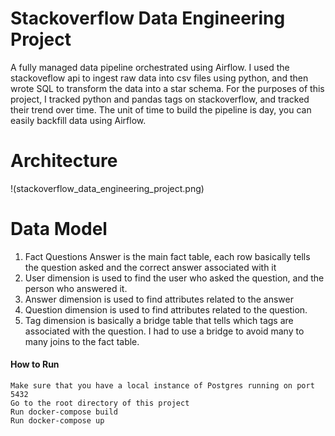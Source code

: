 
# Stackoverflow Data Engineering Project

A fully managed data pipeline orchestrated using Airflow. I used the stackoveflow api to ingest raw data into csv files using python, and then wrote SQL to transform the data into a star schema. For the purposes of this project, I tracked python and pandas tags on stackoverflow, and tracked their trend over time. The unit of time to build the pipeline is day, you can easily backfill data using Airflow.

# Architecture

!(stackoverflow_data_engineering_project.png)

# Data Model

1. Fact Questions Answer is the main fact table, each row basically tells the question asked and the correct answer associated with it
2. User dimension is used to find the user who asked the question, and the person who answered it.
3. Answer dimension is used to find attributes related to the answer
4. Question dimension is used to find attributes related to the question.
5. Tag dimension is basically a bridge table that tells which tags are associated with the question. I had to use a bridge to avoid many to many joins to the fact table.


#### How to Run
    Make sure that you have a local instance of Postgres running on port 5432
    Go to the root directory of this project
    Run docker-compose build
    Run docker-compose up

 